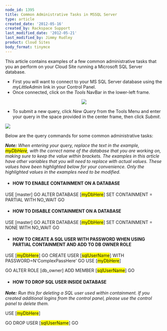 ```yaml
---
node_id: 1395
title: Common Administrative Tasks in MSSQL Server
type: article
created_date: '2012-05-16'
created_by: Rackspace Support
last_modified_date: '2012-05-21'
last_modified_by: Jimmy Rudley
product: Cloud Sites
body_format: tinymce
---
```


This article contains examples of a few common administrative tasks that
you an perform on your Cloud Site running a Microsoft SQL Server
database.

-   First you will want to connect to your MS SQL Server database using
    the *myLittleAdmin* link in your Control Panel.
-   Once connected, click on the *Tools* NavBar in the lower-left frame.

<div style="text-align: center; ">

![](http://c15030753.r53.cf2.rackcdn.com/1_Tools.png)

</div>

<div style="text-align: center; ">



</div>

-   To submit a new query, click *New Query* from the Tools Menu and
    enter your query in the space provided in the center frame, then
    click *Submit*.



![](http://c15030753.r53.cf2.rackcdn.com/2_NewQuery.png)

Below are the query commands for some common administrative tasks:

***Note:** When entering your query, replace the text in the
example, <span
style="background-color: rgb(255, 255, 0); ">myDbHere</span>, with the
correct name of the database that you are working on, making sure to
keep the value within brackets. The examples in this article have other
variables that you will need to replace with actual values.  These
values have been highlighted below for your convenience.  Only the
highlighted values in the examples need to be modified.*



-   #### HOW TO ENABLE CONTAINMENT ON A DATABASE

USE \[master\]
GO
ALTER DATABASE \[<span
style="background-color:#ffff00;">myDbHere</span>\] SET CONTAINMENT =
PARTIAL WITH NO\_WAIT
GO

####

####

-   #### HOW TO DISABLE CONTAINMENT ON A DATABASE

USE \[master\]
GO
ALTER DATABASE \[<span
style="background-color:#ffff00;">myDbHere</span>\] SET CONTAINMENT =
NONE WITH NO\_WAIT
GO


-   #### HOW TO CREATE A SQL USER WITH PASSWORD WHEN USING PARTIAL CONTAINMENT AND ADD TO DB OWNER ROLE

USE \[<span style="background-color:#ffff00;">myDbHere</span>\]
GO
CREATE USER \[<span
style="background-color:#ffff00;">sqlUserName</span>\] WITH
PASSWORD=N'ComplexPassHere'
GO
USE \[<span style="background-color:#ffff00;">myDbHere</span>\]

GO
ALTER ROLE \[db\_owner\] ADD MEMBER \[<span
style="background-color:#ffff00;">sqlUserName</span>\]
GO

####

-   #### HOW TO DROP SQL USER INSIDE DATABASE

***Note:** Run this for deleting a SQL user used within containment. If
you created additional logins from the control panel, please use the
control panel to delete them.*

USE \[<span style="background-color:#ffff00;">myDbHere</span>\]

GO
DROP USER \[<span
style="background-color:#ffff00;">sqlUserName</span>\]
GO

